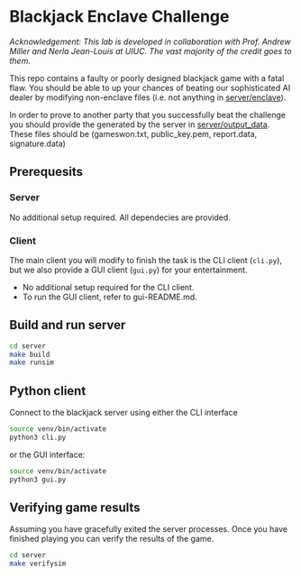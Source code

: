 # Blackjack Enclave Challenge

_Acknowledgement: This lab is developed in collaboration with Prof. Andrew Miller and Nerla Jean-Louis at UIUC. The vast majority of the credit goes to them._

This repo contains a faulty or poorly designed blackjack game with a fatal flaw. 
You should be able to up your chances of beating our sophisticated AI dealer by modifying non-enclave files (i.e. not anything in [server/enclave](server/enclave/)).

In order to prove to another party that you successfully beat the challenge you should provide the generated by the server in [server/output_data](server/output_data). These files should be (gameswon.txt, public_key.pem, report.data, signature.data)

## Prerequesits

### Server

No additional setup required. All dependecies are provided.

<!-- We will mainly use simulation mode since it's easier to set up.  -->
<!-- Simulation means that SGX instructions are emulated by system software, commonly used for development and debugging. You can consult the full README for instructions to run everything in hardware mode.  -->

### Client

The main client you will modify to finish the task is the CLI client (`cli.py`), but we also provide a GUI client (`gui.py`) for your entertainment.

- No additional setup required for the CLI client.
- To run the GUI client, refer to gui-README.md.

## Build and run server

```bash
cd server
make build
make runsim
```

## Python client

Connect to the blackjack server using either the CLI interface
```bash
source venv/bin/activate
python3 cli.py
```

or the GUI interface:

```bash
source venv/bin/activate
python3 gui.py
```

## Verifying game results
Assuming you have gracefully exited the server processes. Once you have finished playing you can verify the results of the game.

```bash
cd server
make verifysim
```
